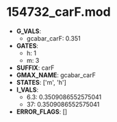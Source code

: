 # 154732_carF.mod

- **G_VALS**:
  - gcabar_carF: 0.351
- **GATES**:
  - h: 1
  - m: 3
- **SUFFIX**: carF
- **GMAX_NAME**: gcabar_carF
- **STATES**: ['m', 'h']
- **I_VALS**:
  - 6.3: 0.3509086552575041
  - 37: 0.3509086552575041
- **ERROR_FLAGS**: []

